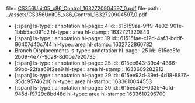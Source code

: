 file:: [CS356Unit05_x86_Control_1632720904597_0.pdf](../assets/CS356Unit05_x86_Control_1632720904597_0.pdf)
file-path:: ../assets/CS356Unit05_x86_Control_1632720904597_0.pdf

- [:span]
  ls-type:: annotation
  hl-page:: 4
  id:: 615159aa-9ff9-4e02-901e-1bbb5ac091c2
  hl-type:: area
  hl-stamp:: 1632721320843
- [:span]
  ls-type:: annotation
  hl-page:: 19
  id:: 61515fae-c12d-4af3-bddf-96407d40c744
  hl-type:: area
  hl-stamp:: 1632722860782
- Branch Displacements
  ls-type:: annotation
  hl-page:: 25
  id:: 615ee5fc-2b09-4e77-9da8-8d00e7e20735
- [:span]
  ls-type:: annotation
  hl-page:: 25
  id:: 615ee643-39c4-4366-99bb-22faa69f2ea9
  hl-type:: area
  hl-stamp:: 1633609282212
- [:span]
  ls-type:: annotation
  hl-page:: 29
  id:: 615ee93d-39ef-4d18-8876-35dc957462d0
  hl-type:: area
  hl-stamp:: 1633610044553
- [:span]
  ls-type:: annotation
  hl-page:: 30
  id:: 615eea39-0335-4dfd-945d-f9729c8bd48d
  hl-type:: area
  hl-stamp:: 1633610296700